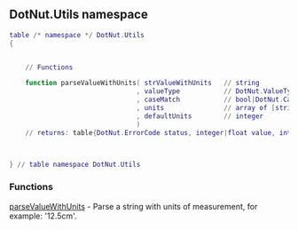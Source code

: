 ## DotNut.Utils namespace
```lua
table /* namespace */ DotNut.Utils
{


    // Functions

    function parseValueWithUnits( strValueWithUnits   // string
                                , valueType           // DotNut.ValueType
                                , caseMatch           // bool|DotNut.CaseMatchType
                                , units               // array of [string unitStr, integer unitValue]
                                , defaultUnits        // integer
                                )
    // returns: table{DotNut.ErrorCode status, integer|float value, integer units}



} // table namespace DotNut.Utils
```


### Functions


[parseValueWithUnits](../DotNut/Utils/parseValueWithUnits.md) - Parse a string with units of measurement, for example: '12.5cm'.

